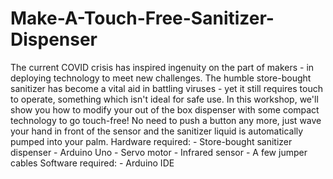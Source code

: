# Make-A-Touch-Free-Sanitizer-Dispenser
The current COVID crisis has inspired ingenuity on the part of makers - in deploying technology to meet new challenges. The humble store-bought sanitizer has become a vital aid in battling viruses - yet it still requires touch to operate, something which isn't ideal for safe use. In this workshop, we'll show you how to modify your out of the box dispenser with some compact technology to go touch-free! No need to push a button any more, just wave your hand in front of the sensor and the sanitizer liquid is automatically pumped into your palm. Hardware required: - Store-bought sanitizer dispenser - Arduino Uno - Servo motor - Infrared sensor - A few jumper cables Software required: - Arduino IDE
